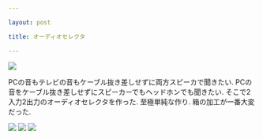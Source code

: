 ```yaml
---

layout: post

title: オーディオセレクタ

---
```


<img src="https://gakuseishitsu.github.io/images/selector/selector1.jpg">

PCの音もテレビの音もケーブル抜き差しせずに両方スピーカで聞きたい. PCの音をケーブル抜き差しせずにスピーカーでもヘッドホンでも聞きたい. そこで2入力2出力のオーディオセレクタを作った. 至極単純な作り. 箱の加工が一番大変だった.  

<img src="https://gakuseishitsu.github.io/images/selector/selector2.jpg">
<img src="https://gakuseishitsu.github.io/images/selector/selector3.jpg">
<img src="https://gakuseishitsu.github.io/images/selector/selector4.jpg">
